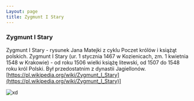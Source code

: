 ```yaml
---
Layout: page
title: Zygmunt I Stary
---
```

### Zygmunt I Stary
Zygmunt I Stary - rysunek Jana Matejki z cyklu Poczet królów i książąt polskich. Zygmunt I Stary (ur. 1 stycznia 1467 w Kozienicach, zm. 1 kwietnia 1548 w Krakowie) - od roku 1506 wielki książę litewski, od 1507 do 1548 roku król Polski. Był przedostatnim z dynastii Jagiellonów.
[https://pl.wikipedia.org/wiki/Zygmunt_I_Stary](https://pl.wikipedia.org/wiki/Zygmunt_I_Stary)]

![xd](https://s.twojahistoria.pl/uploads/2019/03/Monogrammist_PF_Sigismund_the_Old.jpg)